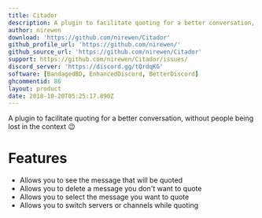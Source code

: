 ```yaml
---
title: Citador
description: A plugin to facilitate quoting for a better conversation, without people being lost in the context 😉
author: nirewen
download: 'https://github.com/nirewen/Citador'
github_profile_url: 'https://github.com/nirewen/'
github_source_url: 'https://github.com/nirewen/Citador'
support: https://github.com/nirewen/Citador/issues/
discord_server: 'https://discord.gg/tQrdqKG'
software: [BandagedBD, EnhancedDiscord, BetterDiscord]
ghcommentid: 86
layout: product
date: 2018-10-20T05:25:17.890Z
---
```

A plugin to facilitate quoting for a better conversation, without people being lost in the context 😉

# Features

* Allows you to see the message that will be quoted
* Allows you to delete a message you don't want to quote
* Allows you to select the message you want to quote
* Allows you to switch servers or channels while quoting
